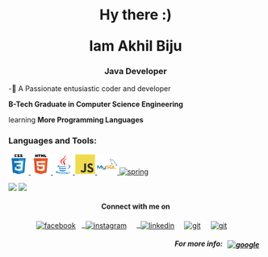 <h1 align="center">Hy there :)  </p>
 Iam Akhil Biju</h1>
<h3 align="center">  Java Developer </h3>


-💬 A Passionate entusiastic coder and developer

 **B-Tech Graduate in  Computer Science Engineering**

 learning **More Programming  Languages**



<h3 align="left">Languages and Tools:</h3>
<p align="left"> <a href="https://www.w3schools.com/css/" target="_blank" rel="noreferrer"> <img src="https://raw.githubusercontent.com/devicons/devicon/master/icons/css3/css3-original-wordmark.svg" alt="css3" width="40" height="40"/> </a> <a href="https://www.w3.org/html/" target="_blank" rel="noreferrer"> <img src="https://raw.githubusercontent.com/devicons/devicon/master/icons/html5/html5-original-wordmark.svg" alt="html5" width="40" height="40"/> </a> <a href="https://www.java.com" target="_blank" rel="noreferrer"> <img src="https://raw.githubusercontent.com/devicons/devicon/master/icons/java/java-original.svg" alt="java" width="40" height="40"/> </a> <a href="https://developer.mozilla.org/en-US/docs/Web/JavaScript" target="_blank" rel="noreferrer"> <img src="https://raw.githubusercontent.com/devicons/devicon/master/icons/javascript/javascript-original.svg" alt="javascript" width="40" height="40"/> </a> <a href="https://www.mysql.com/" target="_blank" rel="noreferrer"> <img src="https://raw.githubusercontent.com/devicons/devicon/master/icons/mysql/mysql-original-wordmark.svg" alt="mysql" width="40" height="40"/> </a> <a href="https://spring.io/" target="_blank" rel="noreferrer"> <img src="https://www.vectorlogo.zone/logos/springio/springio-icon.svg" alt="spring" width="40" height="40"/> </a> </p>


<img src="https://github-readme-stats.vercel.app/api?username=akhilbiju">

<img src="https://github-readme-stats.vercel.app/api/top-langs/?username=cyril1010&amp;">

<h4 align="center">Connect with me on</h4>
<p align="center">
<a href="https://www.facebook.com/akhil.biju.5209/" target="blank"><img align="center" src="https://cdn.jsdelivr.net/npm/simple-icons@3.0.1/icons/facebook.svg" alt="facebook" height="30" width="30" /></a> &nbsp;
<a href="[https://www.instagram.com/_itz_me_akhil_](https://www.instagram.com/am._akh.i_l/)/" target="blank"> &nbsp <img align="center" src="https://cdn.jsdelivr.net/npm/simple-icons@3.0.1/icons/instagram.svg" alt="instagram" height="30" width="30" /></a> &nbsp;&nbsp;&nbsp;
 <a href="https://www.linkedin.com/in/akhil-biju-252603212/" target="blank"> &nbsp <img align="center" src="https://cdn.jsdelivr.net/npm/simple-icons@3.0.1/icons/linkedin.svg" alt="linkedin" height="30" width="30" /></a> &nbsp;&nbsp;&nbsp;
<a href="https://github.com/akhilbju/" target="blank"><img align="center" src="https://cdn.jsdelivr.net/npm/simple-icons@3.0.1/icons/github.svg" alt="git" height="30" width="30" /></a> &nbsp;&nbsp;&nbsp;
<a href="mailto:abiju60@gmail.com" target="blank"><img align="center" src="https://cdn.jsdelivr.net/npm/simple-icons@3.0.1/icons/gmail.svg" alt="git" height="30" width="30" /></a> &nbsp;&nbsp;&nbsp;

 
<h5 align="right">For more info:  &nbsp; <a href="https://akhilbju.github.io/My-Website/" target="blank"><img align="center" src="https://cdn.jsdelivr.net/npm/simple-icons@3.0.1/icons/google.svg" alt="google" height="30" width="30" /></a> &nbsp; </h5>

